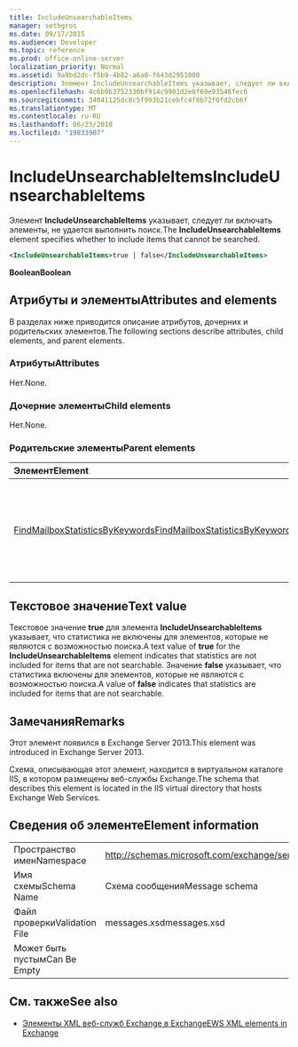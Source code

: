 ```yaml
---
title: IncludeUnsearchableItems
manager: sethgros
ms.date: 09/17/2015
ms.audience: Developer
ms.topic: reference
ms.prod: office-online-server
localization_priority: Normal
ms.assetid: 9a9bd2dc-f5b9-4b82-a6a0-f643d2951080
description: Элемент IncludeUnsearchableItems указывает, следует ли включать элементы, не удается выполнить поиск.
ms.openlocfilehash: 4c6b9b3752330bf914c9901d2e8f69e93546fec6
ms.sourcegitcommit: 34041125dc8c5f993b21cebfc4f8b72f0fd2cb6f
ms.translationtype: MT
ms.contentlocale: ru-RU
ms.lasthandoff: 06/25/2018
ms.locfileid: "19833907"
---
```

# <a name="includeunsearchableitems"></a><span data-ttu-id="cee69-103">IncludeUnsearchableItems</span><span class="sxs-lookup"><span data-stu-id="cee69-103">IncludeUnsearchableItems</span></span>

<span data-ttu-id="cee69-104">Элемент **IncludeUnsearchableItems** указывает, следует ли включать элементы, не удается выполнить поиск.</span><span class="sxs-lookup"><span data-stu-id="cee69-104">The **IncludeUnsearchableItems** element specifies whether to include items that cannot be searched.</span></span> 
  
```XML
<IncludeUnsearchableItems>true | false</IncludeUnsearchableItems>
```

 <span data-ttu-id="cee69-105">**Boolean**</span><span class="sxs-lookup"><span data-stu-id="cee69-105">**Boolean**</span></span>
## <a name="attributes-and-elements"></a><span data-ttu-id="cee69-106">Атрибуты и элементы</span><span class="sxs-lookup"><span data-stu-id="cee69-106">Attributes and elements</span></span>

<span data-ttu-id="cee69-107">В разделах ниже приводится описание атрибутов, дочерних и родительских элементов.</span><span class="sxs-lookup"><span data-stu-id="cee69-107">The following sections describe attributes, child elements, and parent elements.</span></span>
  
### <a name="attributes"></a><span data-ttu-id="cee69-108">Атрибуты</span><span class="sxs-lookup"><span data-stu-id="cee69-108">Attributes</span></span>

<span data-ttu-id="cee69-109">Нет.</span><span class="sxs-lookup"><span data-stu-id="cee69-109">None.</span></span>
  
### <a name="child-elements"></a><span data-ttu-id="cee69-110">Дочерние элементы</span><span class="sxs-lookup"><span data-stu-id="cee69-110">Child elements</span></span>

<span data-ttu-id="cee69-111">Нет.</span><span class="sxs-lookup"><span data-stu-id="cee69-111">None.</span></span>
  
### <a name="parent-elements"></a><span data-ttu-id="cee69-112">Родительские элементы</span><span class="sxs-lookup"><span data-stu-id="cee69-112">Parent elements</span></span>

|<span data-ttu-id="cee69-113">**Элемент**</span><span class="sxs-lookup"><span data-stu-id="cee69-113">**Element**</span></span>|<span data-ttu-id="cee69-114">**Описание**</span><span class="sxs-lookup"><span data-stu-id="cee69-114">**Description**</span></span>|
|:-----|:-----|
|[<span data-ttu-id="cee69-115">FindMailboxStatisticsByKeywords</span><span class="sxs-lookup"><span data-stu-id="cee69-115">FindMailboxStatisticsByKeywords</span></span>](findmailboxstatisticsbykeywords.md) <br/> |<span data-ttu-id="cee69-116">Определяет запрос для поиска по ключевым словам статистики почтового ящика.</span><span class="sxs-lookup"><span data-stu-id="cee69-116">Specifies a request to search for mailbox statistics by keyword.</span></span>  <br/> |
   
## <a name="text-value"></a><span data-ttu-id="cee69-117">Текстовое значение</span><span class="sxs-lookup"><span data-stu-id="cee69-117">Text value</span></span>

<span data-ttu-id="cee69-118">Текстовое значение **true** для элемента **IncludeUnsearchableItems** указывает, что статистика не включены для элементов, которые не являются с возможностью поиска.</span><span class="sxs-lookup"><span data-stu-id="cee69-118">A text value of **true** for the **IncludeUnsearchableItems** element indicates that statistics are not included for items that are not searchable.</span></span> <span data-ttu-id="cee69-119">Значение **false** указывает, что статистика включены для элементов, которые не являются с возможностью поиска.</span><span class="sxs-lookup"><span data-stu-id="cee69-119">A value of **false** indicates that statistics are included for items that are not searchable.</span></span> 
  
## <a name="remarks"></a><span data-ttu-id="cee69-120">Замечания</span><span class="sxs-lookup"><span data-stu-id="cee69-120">Remarks</span></span>

<span data-ttu-id="cee69-121">Этот элемент появился в Exchange Server 2013.</span><span class="sxs-lookup"><span data-stu-id="cee69-121">This element was introduced in Exchange Server 2013.</span></span>
  
<span data-ttu-id="cee69-122">Схема, описывающая этот элемент, находится в виртуальном каталоге IIS, в котором размещены веб-службы Exchange.</span><span class="sxs-lookup"><span data-stu-id="cee69-122">The schema that describes this element is located in the IIS virtual directory that hosts Exchange Web Services.</span></span>
  
## <a name="element-information"></a><span data-ttu-id="cee69-123">Сведения об элементе</span><span class="sxs-lookup"><span data-stu-id="cee69-123">Element information</span></span>

|||
|:-----|:-----|
|<span data-ttu-id="cee69-124">Пространство имен</span><span class="sxs-lookup"><span data-stu-id="cee69-124">Namespace</span></span>  <br/> |http://schemas.microsoft.com/exchange/services/2006/messages  <br/> |
|<span data-ttu-id="cee69-125">Имя схемы</span><span class="sxs-lookup"><span data-stu-id="cee69-125">Schema Name</span></span>  <br/> |<span data-ttu-id="cee69-126">Схема сообщения</span><span class="sxs-lookup"><span data-stu-id="cee69-126">Message schema</span></span>  <br/> |
|<span data-ttu-id="cee69-127">Файл проверки</span><span class="sxs-lookup"><span data-stu-id="cee69-127">Validation File</span></span>  <br/> |<span data-ttu-id="cee69-128">messages.xsd</span><span class="sxs-lookup"><span data-stu-id="cee69-128">messages.xsd</span></span>  <br/> |
|<span data-ttu-id="cee69-129">Может быть пустым</span><span class="sxs-lookup"><span data-stu-id="cee69-129">Can Be Empty</span></span>  <br/> ||
   
## <a name="see-also"></a><span data-ttu-id="cee69-130">См. также</span><span class="sxs-lookup"><span data-stu-id="cee69-130">See also</span></span>



- [<span data-ttu-id="cee69-131">Элементы XML веб-служб Exchange в Exchange</span><span class="sxs-lookup"><span data-stu-id="cee69-131">EWS XML elements in Exchange</span></span>](ews-xml-elements-in-exchange.md)


